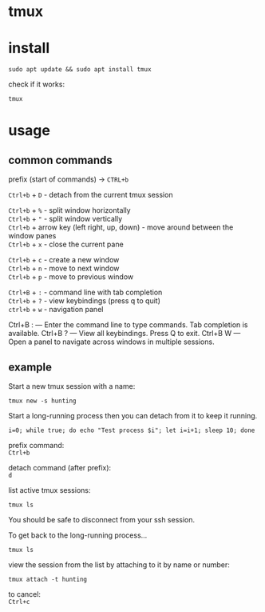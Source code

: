 # tmux  

# install  

```
sudo apt update && sudo apt install tmux
```

check if it works:  
```
tmux
```

# usage  

## common commands  

prefix (start of commands) -> `CTRL+b`  

`Ctrl+b` + `D` - detach from the current tmux session  

`Ctrl+b` + `%` - split window horizontally  
`Ctrl+b` + `"` - split window vertically  
`Ctrl+b` + arrow key (left right, up, down) - move around between the window panes  
`Ctrl+b` + `x` - close the current pane

`Ctrl+b` + `c` - create a new window  
`Ctrl+b` + `n` - move to next window  
`Ctrl+b` + `p` - move to previous window

`Ctrl+B` + `:` - command line with tab completion  
`Ctrl+b` + `?` - view keybindings (press q to quit)  
`ctrl+b` + `w` - navigation panel

Ctrl+B : — Enter the command line to type commands. Tab completion is available.
Ctrl+B ? — View all keybindings. Press Q to exit.
Ctrl+B W — Open a panel to navigate across windows in multiple sessions.

## example  

Start a new tmux session with a name:  
```
tmux new -s hunting
```  

Start a long-running process then you can detach from it to keep it running.  
```
i=0; while true; do echo "Test process $i"; let i=i+1; sleep 10; done
```  

prefix command:  
`Ctrl+b`  

detach command (after prefix):  
`d`  

list active tmux sessions:  
```
tmux ls
```

You should be safe to disconnect from your ssh session.  

To get back to the long-running process...  
```
tmux ls
```

view the session from the list by attaching to it by name or number:  
```
tmux attach -t hunting
```

to cancel:  
`Ctrl+c`  
